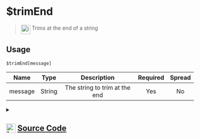 # $trimEnd
> <img align="top" src="https://upload.wikimedia.org/wikipedia/commons/thumb/e/e4/Infobox_info_icon.svg/160px-Infobox_info_icon.svg.png?20150409153300" alt="image" width="25" height="auto"> Trims at the end of a string
## Usage
```
$trimEnd[message]
```
| Name | Type | Description | Required | Spread
| :---: | :---: | :---: | :---: | :---: |
message | String | The string to trim at the end | Yes | No
<details>
<summary>
    
## <img align="top" src="https://cdn4.iconfinder.com/data/icons/iconsimple-logotypes/512/github-512.png" alt="image" width="25" height="auto">  [Source Code](https://github.com/tryforge/ForgeScript-V2/blob/main/src/native/trimEnd.ts)
    
</summary>
    
```ts
import { ArgType, NativeFunction, Return } from "../structures"

export default new NativeFunction({
    name: "$trimEnd",
    version: "1.0.6",
    description: "Trims at the end of a string",
    brackets: true,
    unwrap: true,
    args: [
        {
            name: "message",
            description: "The string to trim at the end",
            rest: false,
            required: true,
            type: ArgType.String,
        },
    ],
    execute(ctx, [m]) {
        return Return.success(m.trimEnd())
    },
})

```
    
</details>
